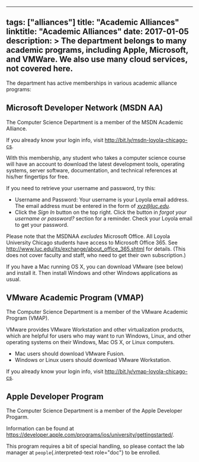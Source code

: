 ______________________________________________________________________

## tags: ["alliances"] title: "Academic Alliances" linktitle: "Academic Alliances" date: 2017-01-05 description: > The department belongs to many academic programs, including Apple, Microsoft, and VMWare. We also use many cloud services, not covered here.

The department has active memberships in various academic alliance programs:

## Microsoft Developer Network (MSDN AA)

The Computer Science Department is a member of the MSDN Academic Alliance.

If you already know your login info, visit
<http://bit.ly/msdn-loyola-chicago-cs>.

With this membership, any student who takes a computer science course will have
an account to download the latest development tools, operating systems, server
software, documentation, and technical references at his/her fingertips for
free.

If you need to retrieve your username and password, try this:

- Username and Password: Your username is your Loyola email address. The email
  address must be entered in the form of *xyz@luc.edu*.
- Click the *Sign In* button on the top right. Click the button in *forgot your
  username or password?* section for a reminder. Check your Loyola email to get
  your password.

Please note that the MSDNAA *excludes* Microsoft Office. All Loyola University
Chicago students have access to Microsoft Office 365. See
<http://www.luc.edu/its/exchange/about_office_365.shtml> for details. (This does
not cover faculty and staff, who need to get their own subscription.)

If you have a Mac running OS X, you can download VMware (see below) and install
it. Then install Windows and other Windows applications as usual.

## VMware Academic Program (VMAP)

The Computer Science Department is a member of the VMware Academic Program
(VMAP).

VMware provides VMware Workstation and other virtualization products, which are
helpful for users who may want to run Windows, Linux, and other operating
systems on their Windows, Mac OS X, or Linux computers.

- Mac users should download VMware Fusion.
- Windows or Linux users should download VMware Workstation.

If you already know your login info, visit
<http://bit.ly/vmap-loyola-chicago-cs>.

## Apple Developer Program

The Computer Science Department is a member of the Apple Developer Progarm.

Information can be found at
<https://developer.apple.com/programs/ios/university/gettingstarted/>.

This program requires a bit of special handling, so please contact the lab
manager at `people`{.interpreted-text role="doc"} to be enrolled.
